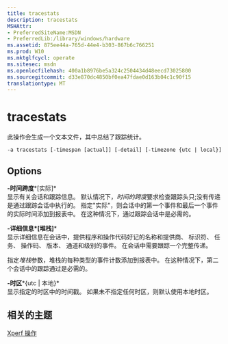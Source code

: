 ```yaml
---
title: tracestats
description: tracestats
MSHAttr:
- PreferredSiteName:MSDN
- PreferredLib:/library/windows/hardware
ms.assetid: 875ee44a-765d-44e4-b303-867b6c766251
ms.prod: W10
ms.mktglfcycl: operate
ms.sitesec: msdn
ms.openlocfilehash: 400a1b8976be5a324c2504434d48eecd73025800
ms.sourcegitcommit: d33e870dc4850bf0ea47fdae0d163b04c1c90f15
translationtype: MT
---
```

# <a name="tracestats"></a>tracestats


此操作会生成一个文本文件，其中总结了跟踪统计。

``` syntax
-a tracestats [-timespan [actual]] [-detail] [-timezone {utc | local}]
```

## <a name="options"></a>Options


<a href="" id="-timespan-actual-"></a>**-时间跨度***\[实际\]*  
显示有关会话和跟踪信息。 默认情况下，*时间的跨度*要求检查跟踪头只;没有传递是通过跟踪会话中执行的。 指定"实际"，则会话中的第一个事件和最后一个事件的实际时间添加到报表中。 在这种情况下，通过跟踪会话中是必需的。

<a href="" id="-detail--stack-"></a>**-详细信息*\[堆栈\]***  
显示详细信息在会话中，提供程序和操作代码好记的名称和提供商、 标识符、 任务、 操作码、 版本、 通道和级别的事件。 在会话中需要跟踪一个完整传递。

指定*堆栈*参数，堆栈的每种类型的事件计数添加到报表中。 在这种情况下，第二个会话中的跟踪通过是必需的。

<a href="" id="-timezone-utc-local-"></a>**-时区***{utc | 本地}*  
显示指定的时区中的时间戳。 如果未不指定任何时区，则默认使用本地时区。

## <a name="related-topics"></a>相关的主题


[Xperf 操作](xperf-actions.md)

 

 







